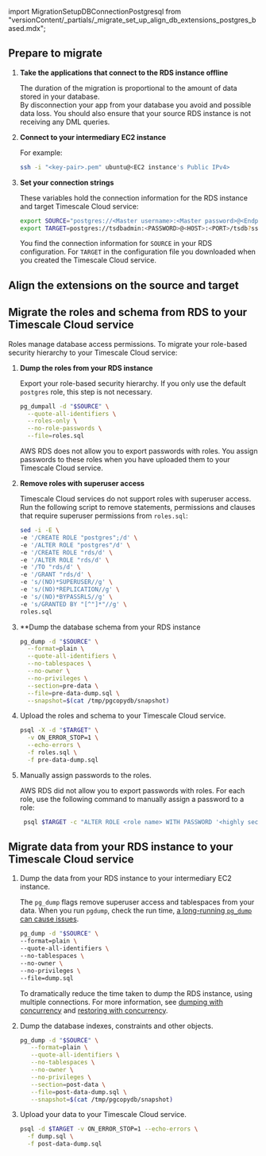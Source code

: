 import MigrationSetupDBConnectionPostgresql from "versionContent/_partials/_migrate_set_up_align_db_extensions_postgres_based.mdx";

## Prepare to migrate
<Procedure>

1. **Take the applications that connect to the RDS instance offline**

   The duration of the migration is proportional to the amount of data stored in your database.  
   By disconnection your app from your database you avoid and possible data loss. You should also ensure that your 
   source RDS instance is not receiving any DML queries.

1. **Connect to your intermediary EC2 instance**

   For example:
   ```sh
   ssh -i "<key-pair>.pem" ubuntu@<EC2 instance's Public IPv4>
   ```

1. **Set your connection strings**

   These variables hold the connection information for the RDS instance and target Timescale Cloud service:

   ```bash
   export SOURCE="postgres://<Master username>:<Master password>@<Endpoint>:<Port>/<DB name>"
   export TARGET=postgres://tsdbadmin:<PASSWORD>@<HOST>:<PORT>/tsdb?sslmode=require
   ```
   You find the connection information for `SOURCE` in your RDS configuration. For `TARGET` in the configuration file you
   downloaded when you created the Timescale Cloud service.

</Procedure>

## Align the extensions on the source and target
<Procedure>

<MigrationSetupDBConnectionPostgresql />

</Procedure>

## Migrate the roles and schema from RDS to your Timescale Cloud service

Roles manage database access permissions. To migrate your role-based security hierarchy to your Timescale Cloud 
service:

<Procedure>

1. **Dump the roles from your RDS instance**

   Export your role-based security hierarchy. If you only use the default `postgres` role, this 
   step is not necessary. 

   ```bash
   pg_dumpall -d "$SOURCE" \
     --quote-all-identifiers \
     --roles-only \
     --no-role-passwords \
     --file=roles.sql
   ```

   AWS RDS does not allow you to export passwords with roles. You assign passwords to these roles
   when you have uploaded them to your Timescale Cloud service. 

1. **Remove roles with superuser access**

   Timescale Cloud services do not support roles with superuser access. Run the following script
   to remove statements, permissions and clauses that require superuser permissions from `roles.sql`:

   ```bash
   sed -i -E \
   -e '/CREATE ROLE "postgres";/d' \
   -e '/ALTER ROLE "postgres"/d' \
   -e '/CREATE ROLE "rds/d' \
   -e '/ALTER ROLE "rds/d' \
   -e '/TO "rds/d' \
   -e '/GRANT "rds/d' \
   -e 's/(NO)*SUPERUSER//g' \
   -e 's/(NO)*REPLICATION//g' \
   -e 's/(NO)*BYPASSRLS//g' \
   -e 's/GRANTED BY "[^"]*"//g' \
   roles.sql
   ```
1. **Dump the database schema from your RDS instance

   ```bash
   pg_dump -d "$SOURCE" \
     --format=plain \
     --quote-all-identifiers \
     --no-tablespaces \
     --no-owner \
     --no-privileges \
     --section=pre-data \
     --file=pre-data-dump.sql \
     --snapshot=$(cat /tmp/pgcopydb/snapshot)
   ```

1. Upload the roles and schema to your Timescale Cloud service.

   ```bash
   psql -X -d "$TARGET" \
     -v ON_ERROR_STOP=1 \
     --echo-errors \
     -f roles.sql \
     -f pre-data-dump.sql
   ```

1. Manually assign passwords to the roles.
   
   AWS RDS did not allow you to export passwords with roles. For each role, use the following command to manually 
   assign a password to a role:
   
   ```bash
    psql $TARGET -c "ALTER ROLE <role name> WITH PASSWORD '<highly secure password>';"
    ```

</Procedure> 

## Migrate data from your RDS instance to your Timescale Cloud service

<Procedure>

1. Dump the data from your RDS instance to your intermediary EC2 instance.

   The `pg_dump` flags remove superuser access and tablespaces from your data. When you run
   `pgdump`, check the run time, [a long-running `pg_dump` can cause issues][long-running-pgdump].

   ```bash
   pg_dump -d "$SOURCE" \
   --format=plain \
   --quote-all-identifiers \
   --no-tablespaces \
   --no-owner \
   --no-privileges \
   --file=dump.sql
   ```
   To dramatically reduce the time taken to dump the RDS instance, using multiple connections. For more information,
   see [dumping with concurrency][dumping-with-concurrency] and [restoring with concurrency][restoring-with-concurrency].

1. Dump the database indexes, constraints and other objects.

   ```bash
   pg_dump -d "$SOURCE" \
      --format=plain \
      --quote-all-identifiers \
      --no-tablespaces \
      --no-owner \
      --no-privileges \
      --section=post-data \
      --file=post-data-dump.sql \
      --snapshot=$(cat /tmp/pgcopydb/snapshot)
   ```
1. Upload your data to your Timescale Cloud service.

   ```bash
   psql -d $TARGET -v ON_ERROR_STOP=1 --echo-errors \
     -f dump.sql \
     -f post-data-dump.sql
   ```

</Procedure>

[data-retention]: /use-timescale/:currentVersion:/data-retention/about-data-retention/

[pg_dump]: https://www.postgresql.org/docs/current/app-pgdump.html
[pg_restore]: https://www.postgresql.org/docs/current/app-pgrestore.html
[migrate-from-timescaledb]: /migrate/:currentVersion:/pg-dump-and-restore/#migrate-from-timescaledb-using-pg_dumprestore
[migrate-from-postgresql]: /migrate/:currentVersion:/pg-dump-and-restore/#migrate-from-postgresql-using-pg_dumprestore
[dumping-with-concurrency]: /migrate/:currentVersion:/troubleshooting/#dumping-with-concurrency
[restoring-with-concurrency]: /migrate/:currentVersion:/troubleshooting/#restoring-with-concurrency
[long-running-pgdump]: /migrate/:currentVersion:/troubleshooting/#dumping-and-locks
[Upgrade TimescaleDB]: https://docs.timescale.com/self-hosted/latest/upgrades/
[timescaledb_pre_restore]: /api/:currentVersion:/administration/#timescaledb_post_restore
[timescaledb_post_restore]: /api/:currentVersion:/administration/#timescaledb_post_restore

